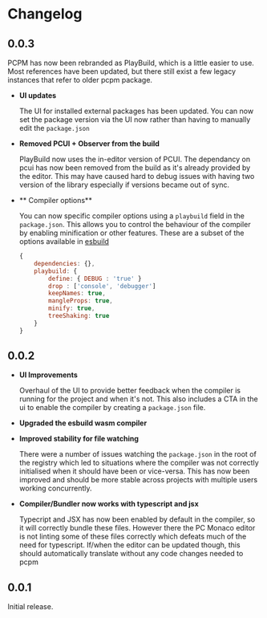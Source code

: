 # Changelog

## 0.0.3

PCPM has now been rebranded as PlayBuild, which is a little easier to use. Most references have been updated, but there still exist a few legacy instances that refer to older pcpm package.

* **UI updates**

	The UI for installed external packages has been updated. You can now set the package version via the UI now rather than having to manually edit the `package.json`

* **Removed PCUI + Observer from the build**

	PlayBuild now uses the in-editor version of PCUI. The dependancy on pcui has now been removed from the build as it's already provided by the editor. This may have caused hard to debug issues with having two version of the library especially if versions became out of sync.

* ** Compiler options**

	You can now specific compiler options using a `playbuild` field in the `package.json`. This allows you to control the behaviour of the compiler by enabling minification or other features. These are a subset of the options available in [esbuild](https://esbuild.github.io/api/#optimization)

	```javascript
	{
		dependencies: {},
		playbuild: {
			define: { DEBUG : 'true' }
			drop : ['console', 'debugger']
			keepNames: true,
			mangleProps: true,
			minify: true,
			treeShaking: true
		}
	}
	```

## 0.0.2

* **UI Improvements**
	  
	Overhaul of the UI to provide better feedback when the compiler is running for the project and when it's not. This also includes a CTA in the ui to enable the compiler by creating a `package.json` file.

* **Upgraded the esbuild wasm compiler**

* **Improved stability for file watching**

	There were a number of issues watching the `package.json` in the root of the registry which led to situations where the compiler was not correctly initialised when it should have been or vice-versa. This has now been improved and should be more stable across projects with multiple users working concurrently.

* **Compiler/Bundler now works with typescript and jsx**

  Typecript and JSX has now been enabled by default in the compiler, so it will correctly bundle these files. However there the PC Monaco editor is not linting some of these files correctly which defeats much of the need for typescript. If/when the editor can be updated though, this should automatically translate without any code changes needed to pcpm

## 0.0.1

Initial release.
